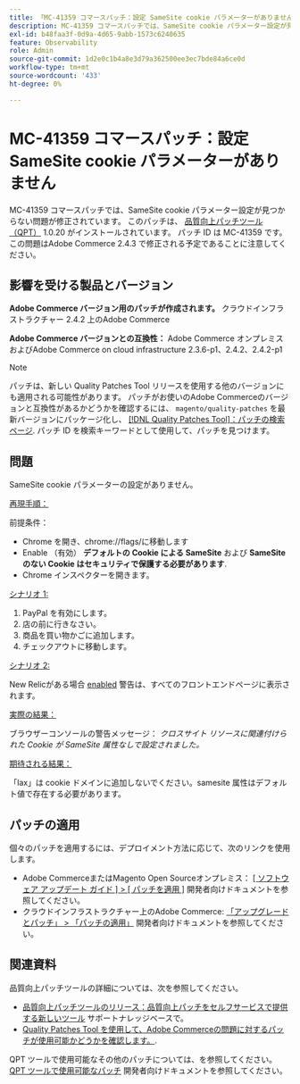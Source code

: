 ```yaml
---
title: 「MC-41359 コマースパッチ：設定 SameSite cookie パラメーターがありません」
description: MC-41359 コマースパッチでは、SameSite cookie パラメーター設定が見つからない問題が修正されています。 このパッチは、[Quality Patches Tool （QPT） ] （/help/announcements/adobe-commerce-announcements/magento-quality-patches-released-new-tool-to-self-serve-quality-patches.md） 1.0.20 がインストールされている場合に利用できます。 パッチ ID は MC-41359 です。 この問題はAdobe Commerce 2.4.3 で修正される予定であることに注意してください。
exl-id: b48faa3f-0d9a-4d65-9abb-1573c6240635
feature: Observability
role: Admin
source-git-commit: 1d2e0c1b4a8e3d79a362500ee3ec7bde84a6ce0d
workflow-type: tm+mt
source-wordcount: '433'
ht-degree: 0%

---
```


# MC-41359 コマースパッチ：設定 SameSite cookie パラメーターがありません

MC-41359 コマースパッチでは、SameSite cookie パラメーター設定が見つからない問題が修正されています。 このパッチは、 [品質向上パッチツール（QPT）](/help/announcements/adobe-commerce-announcements/magento-quality-patches-released-new-tool-to-self-serve-quality-patches.md) 1.0.20 がインストールされています。 パッチ ID は MC-41359 です。 この問題はAdobe Commerce 2.4.3 で修正される予定であることに注意してください。

## 影響を受ける製品とバージョン

**Adobe Commerce バージョン用のパッチが作成されます。** クラウドインフラストラクチャー 2.4.2 上のAdobe Commerce

**Adobe Commerce バージョンとの互換性：** Adobe Commerce オンプレミスおよびAdobe Commerce on cloud infrastructure 2.3.6-p1、2.4.2、2.4.2-p1

>[!NOTE]
>
>パッチは、新しい Quality Patches Tool リリースを使用する他のバージョンにも適用される可能性があります。 パッチがお使いのAdobe Commerceのバージョンと互換性があるかどうかを確認するには、 `magento/quality-patches` を最新バージョンにパッケージ化し、 [[!DNL Quality Patches Tool]：パッチの検索ページ](https://devdocs.magento.com/quality-patches/tool.html#patch-grid). パッチ ID を検索キーワードとして使用して、パッチを見つけます。

## 問題

SameSite cookie パラメーターの設定がありません。

<u>再現手順：</u>

前提条件：

* Chrome を開き、chrome://flags/に移動します
* Enable （有効） **デフォルトの Cookie による SameSite** および **SameSite のない Cookie はセキュリティで保護する必要があります**.
* Chrome インスペクターを開きます。

<u>シナリオ 1:</u>

1. PayPal を有効にします。
1. 店の前に行きなさい。
1. 商品を買い物かごに追加します。
1. チェックアウトに移動します。

<u>シナリオ 2:</u>

New Relicがある場合 [enabled](https://docs.magento.com/user-guide/reports/new-relic-reporting.html) 警告は、すべてのフロントエンドページに表示されます。

<u>実際の結果：</u>

ブラウザーコンソールの警告メッセージ： *クロスサイト リソースに関連付けられた Cookie が SameSite 属性なしで設定されました。*

<u>期待される結果：</u>

「lax」は cookie ドメインに追加しないでください。samesite 属性はデフォルト値で存在する必要があります。

## パッチの適用

個々のパッチを適用するには、デプロイメント方法に応じて、次のリンクを使用します。

* Adobe CommerceまたはMagento Open Sourceオンプレミス： [[ ソフトウェア アップデート ガイド ] > [ パッチを適用 ]](https://devdocs.magento.com/guides/v2.4/comp-mgr/patching/mqp.html) 開発者向けドキュメントを参照してください。
* クラウドインフラストラクチャー上のAdobe Commerce: [「アップグレードとパッチ」 > 「パッチの適用」](https://devdocs.magento.com/cloud/project/project-patch.html) 開発者向けドキュメントを参照してください。

## 関連資料

品質向上パッチツールの詳細については、次を参照してください。

* [品質向上パッチツールのリリース：品質向上パッチをセルフサービスで提供する新しいツール](/help/announcements/adobe-commerce-announcements/magento-quality-patches-released-new-tool-to-self-serve-quality-patches.md) サポートナレッジベースで。
* [Quality Patches Tool を使用して、Adobe Commerceの問題に対するパッチが使用可能かどうかを確認します。](/help/support-tools/patches-available-in-qpt-tool/check-patch-for-magento-issue-with-magento-quality-patches.md).

QPT ツールで使用可能なその他のパッチについては、を参照してください。 [QPT ツールで使用可能なパッチ](https://devdocs.magento.com/quality-patches/tool.html#patch-grid) 開発者向けドキュメントを参照してください。
